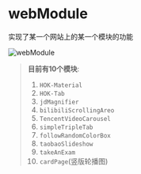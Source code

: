 # webModule

实现了某一个网站上的某一个模块的功能

![webModule](https://socialify.git.ci/xieleihan/webModule/image?description=1&font=Source%20Code%20Pro&forks=1&issues=1&language=1&logo=https%3A%2F%2Favatars.githubusercontent.com%2Fu%2F57227318%3Fv%3D4&name=1&owner=1&pattern=Floating%20Cogs&pulls=1&stargazers=1&theme=Light)



> **目前有10个模块**:
>
> 1. `HOK-Material`
> 2. `HOK-Tab`
> 3. `jdMagnifier`
> 4. `bilibiliScrollingAreo`
> 5. `TencentVideoCarousel`
> 6. `simpleTripleTab`
> 7. `followRandomColorBox`
> 8. `taobaoSlideshow`
> 9. `takeAnExam`
> 10. `cardPage`(竖版轮播图)
